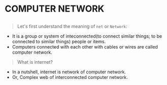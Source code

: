 # COMPUTER NETWORK
##
>Let's first understand the meaning of `net` or `Network`:

* It is a group or system of inteconnected(to connect similar things; to be connected to similar things) people or items.
* Computers connected with each other with cables or wires are called computer network.

>What is internet?

* In a nutshell, internet is network of computer network.
* Or, Complex web of interconnected computer network.
